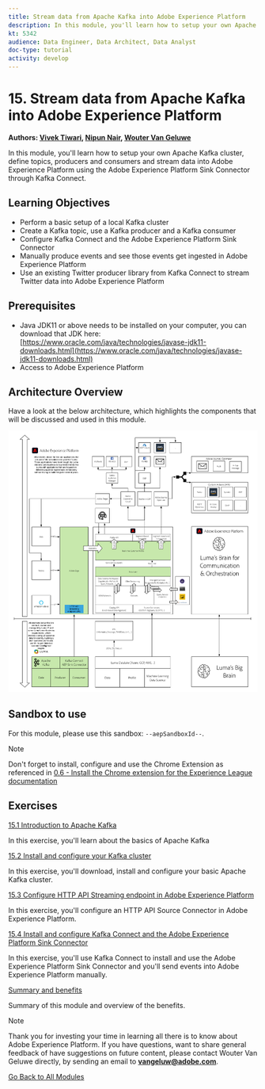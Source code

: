 ```yaml
---
title: Stream data from Apache Kafka into Adobe Experience Platform
description: In this module, you'll learn how to setup your own Apache Kafka cluster, define topics, producers and consumers and stream data into Adobe Experience Platform using the Adobe Experience Platform Sink Connector for Kafka Connect.
kt: 5342
audience: Data Engineer, Data Architect, Data Analyst
doc-type: tutorial
activity: develop
---
```

# 15. Stream data from Apache Kafka into Adobe Experience Platform

**Authors: [Vivek Tiwari](https://www.linkedin.com/in/vivek-tiwari-25092656/), [Nipun Nair](https://www.linkedin.com/in/nipunnair/), [Wouter Van Geluwe](https://www.linkedin.com/in/woutervangeluwe/)**

In this module, you'll learn how to setup your own Apache Kafka cluster, define topics, producers and consumers and stream data into Adobe Experience Platform using the Adobe Experience Platform Sink Connector through Kafka Connect.

## Learning Objectives

- Perform a basic setup of a local Kafka cluster
- Create a Kafka topic, use a Kafka producer and a Kafka consumer
- Configure Kafka Connect and the Adobe Experience Platform Sink Connector
- Manually produce events and see those events get ingested in Adobe Experience Platform
- Use an existing Twitter producer library from Kafka Connect to stream Twitter data into Adobe Experience Platform

## Prerequisites

- Java JDK11 or above needs to be installed on your computer, you can download that JDK here: [https://www.oracle.com/java/technologies/javase-jdk11-downloads.html](https://www.oracle.com/java/technologies/javase-jdk11-downloads.html)
- Access to Adobe Experience Platform

## Architecture Overview

Have a look at the below architecture, which highlights the components that will be discussed and used in this module.

![Architecture Overview](../../assets/images/architecturem24.png)

## Sandbox to use

For this module, please use this sandbox: `--aepSandboxId--`.

>[!NOTE]
>
>Don't forget to install, configure and use the Chrome Extension as referenced in [0.6 - Install the Chrome extension for the Experience League documentation](../module0/ex6.md)

## Exercises

[15.1 Introduction to Apache Kafka](./ex1.md)

In this exercise, you'll learn about the basics of Apache Kafka

[15.2 Install and configure your Kafka cluster](./ex2.md)

In this exercise, you'll download, install and configure your basic Apache Kafka cluster.

[15.3 Configure HTTP API Streaming endpoint in Adobe Experience Platform](./ex3.md)

In this exercise, you'll configure an HTTP API Source Connector in Adobe Experience Platform.

[15.4 Install and configure Kafka Connect and the Adobe Experience Platform Sink Connector](./ex4.md)

In this exercise, you'll use Kafka Connect to install and use the Adobe Experience Platform Sink Connector and you'll send events into Adobe Experience Platform manually.

[Summary and benefits](./summary.md)

Summary of this module and overview of the benefits.

>[!NOTE]
>
>Thank you for investing your time in learning all there is to know about Adobe Experience Platform. If you have questions, want to share general feedback of have suggestions on future content, please contact Wouter Van Geluwe directly, by sending an email to **vangeluw@adobe.com**.

[Go Back to All Modules](../../overview.md)
